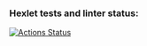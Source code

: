 ### Hexlet tests and linter status:
[![Actions Status](https://github.com/TechnoPr0/frontend-project-44/workflows/hexlet-check/badge.svg)](https://github.com/TechnoPr0/frontend-project-44/actions)
